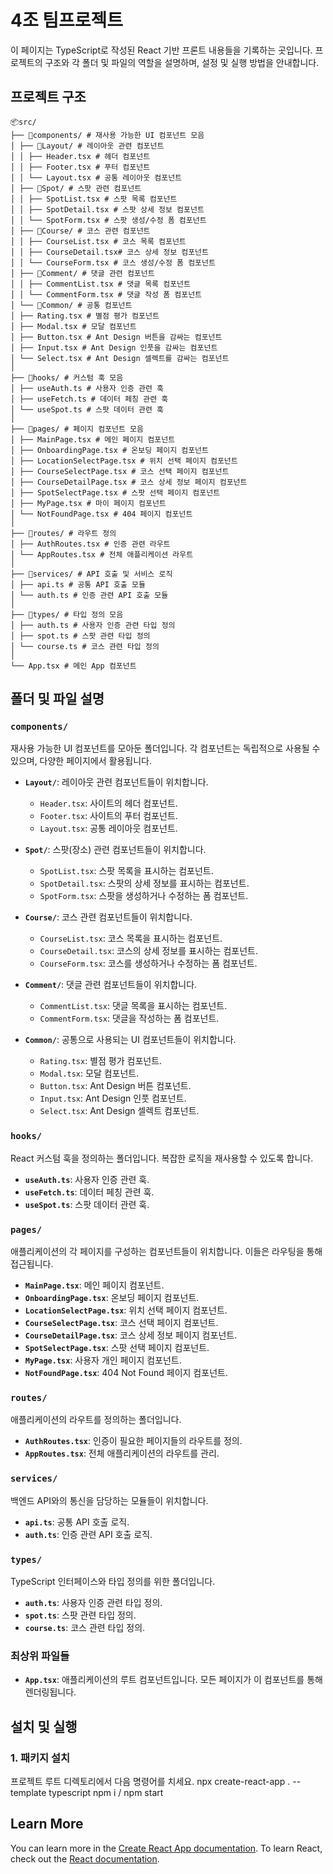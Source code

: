 # 4조 팀프로젝트

이 페이지는 TypeScript로 작성된 React 기반 프론트 내용들을 기록하는 곳입니다. 프로젝트의 구조와 각 폴더 및 파일의 역할을 설명하며, 설정 및 실행 방법을 안내합니다.

## 프로젝트 구조

```
📦src/
├── 📂components/ # 재사용 가능한 UI 컴포넌트 모음
│ ├── 📂Layout/ # 레이아웃 관련 컴포넌트
│ │ ├── Header.tsx # 헤더 컴포넌트
│ │ ├── Footer.tsx # 푸터 컴포넌트
│ │ └── Layout.tsx # 공통 레이아웃 컴포넌트
│ ├── 📂Spot/ # 스팟 관련 컴포넌트
│ │ ├── SpotList.tsx # 스팟 목록 컴포넌트
│ │ ├── SpotDetail.tsx # 스팟 상세 정보 컴포넌트
│ │ └── SpotForm.tsx # 스팟 생성/수정 폼 컴포넌트
│ ├── 📂Course/ # 코스 관련 컴포넌트
│ │ ├── CourseList.tsx # 코스 목록 컴포넌트
│ │ ├── CourseDetail.tsx# 코스 상세 정보 컴포넌트
│ │ └── CourseForm.tsx # 코스 생성/수정 폼 컴포넌트
│ ├── 📂Comment/ # 댓글 관련 컴포넌트
│ │ ├── CommentList.tsx # 댓글 목록 컴포넌트
│ │ └── CommentForm.tsx # 댓글 작성 폼 컴포넌트
│ └── 📂Common/ # 공통 컴포넌트
│ ├── Rating.tsx # 별점 평가 컴포넌트
│ ├── Modal.tsx # 모달 컴포넌트
│ ├── Button.tsx # Ant Design 버튼을 감싸는 컴포넌트
│ ├── Input.tsx # Ant Design 인풋을 감싸는 컴포넌트
│ └── Select.tsx # Ant Design 셀렉트를 감싸는 컴포넌트
│
├── 📂hooks/ # 커스텀 훅 모음
│ ├── useAuth.ts # 사용자 인증 관련 훅
│ ├── useFetch.ts # 데이터 페칭 관련 훅
│ └── useSpot.ts # 스팟 데이터 관련 훅
│
├── 📂pages/ # 페이지 컴포넌트 모음
│ ├── MainPage.tsx # 메인 페이지 컴포넌트
│ ├── OnboardingPage.tsx # 온보딩 페이지 컴포넌트
│ ├── LocationSelectPage.tsx # 위치 선택 페이지 컴포넌트
│ ├── CourseSelectPage.tsx # 코스 선택 페이지 컴포넌트
│ ├── CourseDetailPage.tsx # 코스 상세 정보 페이지 컴포넌트
│ ├── SpotSelectPage.tsx # 스팟 선택 페이지 컴포넌트
│ ├── MyPage.tsx # 마이 페이지 컴포넌트
│ └── NotFoundPage.tsx # 404 페이지 컴포넌트
│
├── 📂routes/ # 라우트 정의
│ ├── AuthRoutes.tsx # 인증 관련 라우트
│ └── AppRoutes.tsx # 전체 애플리케이션 라우트
│
├── 📂services/ # API 호출 및 서비스 로직
│ ├── api.ts # 공통 API 호출 모듈
│ └── auth.ts # 인증 관련 API 호출 모듈
│
├── 📂types/ # 타입 정의 모음
│ ├── auth.ts # 사용자 인증 관련 타입 정의
│ ├── spot.ts # 스팟 관련 타입 정의
│ └── course.ts # 코스 관련 타입 정의
│
└── App.tsx # 메인 App 컴포넌트
```

## 폴더 및 파일 설명

### `components/`
재사용 가능한 UI 컴포넌트를 모아둔 폴더입니다. 각 컴포넌트는 독립적으로 사용될 수 있으며, 다양한 페이지에서 활용됩니다.

- **`Layout/`**: 레이아웃 관련 컴포넌트들이 위치합니다.
  - `Header.tsx`: 사이트의 헤더 컴포넌트.
  - `Footer.tsx`: 사이트의 푸터 컴포넌트.
  - `Layout.tsx`: 공통 레이아웃 컴포넌트.

- **`Spot/`**: 스팟(장소) 관련 컴포넌트들이 위치합니다.
  - `SpotList.tsx`: 스팟 목록을 표시하는 컴포넌트.
  - `SpotDetail.tsx`: 스팟의 상세 정보를 표시하는 컴포넌트.
  - `SpotForm.tsx`: 스팟을 생성하거나 수정하는 폼 컴포넌트.

- **`Course/`**: 코스 관련 컴포넌트들이 위치합니다.
  - `CourseList.tsx`: 코스 목록을 표시하는 컴포넌트.
  - `CourseDetail.tsx`: 코스의 상세 정보를 표시하는 컴포넌트.
  - `CourseForm.tsx`: 코스를 생성하거나 수정하는 폼 컴포넌트.

- **`Comment/`**: 댓글 관련 컴포넌트들이 위치합니다.
  - `CommentList.tsx`: 댓글 목록을 표시하는 컴포넌트.
  - `CommentForm.tsx`: 댓글을 작성하는 폼 컴포넌트.

- **`Common/`**: 공통으로 사용되는 UI 컴포넌트들이 위치합니다.
  - `Rating.tsx`: 별점 평가 컴포넌트.
  - `Modal.tsx`: 모달 컴포넌트.
  - `Button.tsx`: Ant Design 버튼 컴포넌트.
  - `Input.tsx`: Ant Design 인풋 컴포넌트.
  - `Select.tsx`: Ant Design 셀렉트 컴포넌트.

### `hooks/`
React 커스텀 훅을 정의하는 폴더입니다. 복잡한 로직을 재사용할 수 있도록 합니다.

- **`useAuth.ts`**: 사용자 인증 관련 훅.
- **`useFetch.ts`**: 데이터 페칭 관련 훅.
- **`useSpot.ts`**: 스팟 데이터 관련 훅.

### `pages/`
애플리케이션의 각 페이지를 구성하는 컴포넌트들이 위치합니다. 이들은 라우팅을 통해 접근됩니다.

- **`MainPage.tsx`**: 메인 페이지 컴포넌트.
- **`OnboardingPage.tsx`**: 온보딩 페이지 컴포넌트.
- **`LocationSelectPage.tsx`**: 위치 선택 페이지 컴포넌트.
- **`CourseSelectPage.tsx`**: 코스 선택 페이지 컴포넌트.
- **`CourseDetailPage.tsx`**: 코스 상세 정보 페이지 컴포넌트.
- **`SpotSelectPage.tsx`**: 스팟 선택 페이지 컴포넌트.
- **`MyPage.tsx`**: 사용자 개인 페이지 컴포넌트.
- **`NotFoundPage.tsx`**: 404 Not Found 페이지 컴포넌트.

### `routes/`
애플리케이션의 라우트를 정의하는 폴더입니다.

- **`AuthRoutes.tsx`**: 인증이 필요한 페이지들의 라우트를 정의.
- **`AppRoutes.tsx`**: 전체 애플리케이션의 라우트를 관리.

### `services/`
백엔드 API와의 통신을 담당하는 모듈들이 위치합니다.

- **`api.ts`**: 공통 API 호출 로직.
- **`auth.ts`**: 인증 관련 API 호출 로직.

### `types/`
TypeScript 인터페이스와 타입 정의를 위한 폴더입니다.

- **`auth.ts`**: 사용자 인증 관련 타입 정의.
- **`spot.ts`**: 스팟 관련 타입 정의.
- **`course.ts`**: 코스 관련 타입 정의.

### 최상위 파일들
- **`App.tsx`**: 애플리케이션의 루트 컴포넌트입니다. 모든 페이지가 이 컴포넌트를 통해 렌더링됩니다.

## 설치 및 실행

### 1. 패키지 설치
프로젝트 루트 디렉토리에서 다음 명령어를 치세요.
 npx create-react-app . --template typescript
 npm i / npm start

## Learn More

You can learn more in the [Create React App documentation](https://facebook.github.io/create-react-app/docs/getting-started).
To learn React, check out the [React documentation](https://reactjs.org/).
